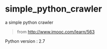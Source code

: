 # simple_python_crawler

a simple python crawler

> from http://www.imooc.com/learn/563

Python version : 2.7
